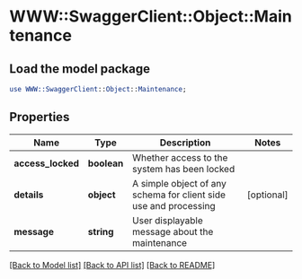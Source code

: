 # WWW::SwaggerClient::Object::Maintenance

## Load the model package
```perl
use WWW::SwaggerClient::Object::Maintenance;
```

## Properties
Name | Type | Description | Notes
------------ | ------------- | ------------- | -------------
**access_locked** | **boolean** | Whether access to the system has been locked | 
**details** | **object** | A simple object of any schema for client side use and processing | [optional] 
**message** | **string** | User displayable message about the maintenance | 

[[Back to Model list]](../README.md#documentation-for-models) [[Back to API list]](../README.md#documentation-for-api-endpoints) [[Back to README]](../README.md)


